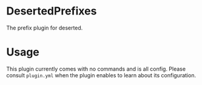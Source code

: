 # DesertedPrefixes
The prefix plugin for deserted. 

# Usage
This plugin currently comes with no commands and is all config.
Please consult `plugin.yml` when the plugin enables to learn about its configuration.